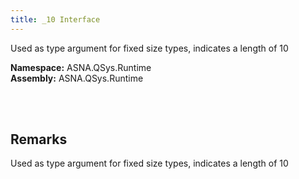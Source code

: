 ```yaml
---
title: _10 Interface
---
```


Used as type argument for fixed size types, indicates a length of 10

**Namespace:** ASNA.QSys.Runtime <br/>
**Assembly:** ASNA.QSys.Runtime

<br>
<br>

## Remarks

Used as type argument for fixed size types, indicates a length of 10

[//]: # ($$TODO: Complete the Remarks section.)

<br>
<br>

